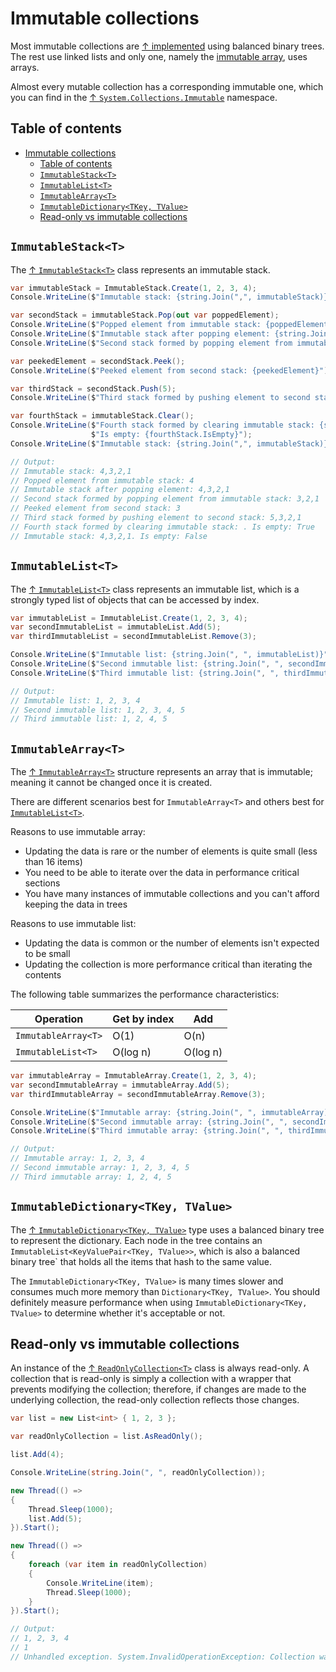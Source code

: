 # Immutable collections

Most immutable collections are [↑ implemented](https://learn.microsoft.com/en-us/archive/msdn-magazine/2017/march/net-framework-immutable-collections#immutable-lists) using balanced binary trees. The rest use linked lists and only one, namely the [immutable array](#immutablearrayt), uses arrays.

Almost every mutable collection has a corresponding immutable one, which you can find in the [↑ `System.Collections.Immutable`](https://learn.microsoft.com/en-us/dotnet/api/system.collections.immutable) namespace.

## Table of contents

- [Immutable collections](#immutable-collections)
  - [Table of contents](#table-of-contents)
  - [`ImmutableStack<T>`](#immutablestackt)
  - [`ImmutableList<T>`](#immutablelistt)
  - [`ImmutableArray<T>`](#immutablearrayt)
  - [`ImmutableDictionary<TKey, TValue>`](#immutabledictionarytkey-tvalue)
  - [Read-only vs immutable collections](#read-only-vs-immutable-collections)

## `ImmutableStack<T>`

The [↑ `ImmutableStack<T>`](https://learn.microsoft.com/en-us/dotnet/api/system.collections.immutable.immutablestack-1) class represents an immutable stack.

```csharp
var immutableStack = ImmutableStack.Create(1, 2, 3, 4);
Console.WriteLine($"Immutable stack: {string.Join(",", immutableStack)}");

var secondStack = immutableStack.Pop(out var poppedElement);
Console.WriteLine($"Popped element from immutable stack: {poppedElement}");
Console.WriteLine($"Immutable stack after popping element: {string.Join(",", immutableStack)}");
Console.WriteLine($"Second stack formed by popping element from immutable stack: {string.Join(",", secondStack)}");

var peekedElement = secondStack.Peek();
Console.WriteLine($"Peeked element from second stack: {peekedElement}");

var thirdStack = secondStack.Push(5);
Console.WriteLine($"Third stack formed by pushing element to second stack: {string.Join(",", thirdStack)}");

var fourthStack = immutableStack.Clear();
Console.WriteLine($"Fourth stack formed by clearing immutable stack: {string.Join(",", fourthStack)}. " +
                  $"Is empty: {fourthStack.IsEmpty}");
Console.WriteLine($"Immutable stack: {string.Join(",", immutableStack)}. Is empty: {immutableStack.IsEmpty}");

// Output:
// Immutable stack: 4,3,2,1
// Popped element from immutable stack: 4
// Immutable stack after popping element: 4,3,2,1
// Second stack formed by popping element from immutable stack: 3,2,1
// Peeked element from second stack: 3
// Third stack formed by pushing element to second stack: 5,3,2,1
// Fourth stack formed by clearing immutable stack: . Is empty: True
// Immutable stack: 4,3,2,1. Is empty: False
```

## `ImmutableList<T>`

The [↑ `ImmutableList<T>`](https://learn.microsoft.com/en-us/dotnet/api/system.collections.immutable.immutablelist-1) class represents an immutable list, which is a strongly typed list of objects that can be accessed by index.

```csharp
var immutableList = ImmutableList.Create(1, 2, 3, 4);
var secondImmutableList = immutableList.Add(5);
var thirdImmutableList = secondImmutableList.Remove(3);

Console.WriteLine($"Immutable list: {string.Join(", ", immutableList)}");
Console.WriteLine($"Second immutable list: {string.Join(", ", secondImmutableList)}");
Console.WriteLine($"Third immutable list: {string.Join(", ", thirdImmutableList)}");

// Output:
// Immutable list: 1, 2, 3, 4
// Second immutable list: 1, 2, 3, 4, 5
// Third immutable list: 1, 2, 4, 5
```

## `ImmutableArray<T>`

The [↑ `ImmutableArray<T>`](https://learn.microsoft.com/en-us/dotnet/api/system.collections.immutable.immutablearray-1) structure represents an array that is immutable; meaning it cannot be changed once it is created.

There are different scenarios best for `ImmutableArray<T>` and others best for [`ImmutableList<T>`](#immutablelistt).

Reasons to use immutable array:

- Updating the data is rare or the number of elements is quite small (less than 16 items)
- You need to be able to iterate over the data in performance critical sections
- You have many instances of immutable collections and you can't afford keeping the data in trees

Reasons to use immutable list:

- Updating the data is common or the number of elements isn't expected to be small
- Updating the collection is more performance critical than iterating the contents

The following table summarizes the performance characteristics:

| Operation           | Get by index | Add      |
| ------------------- | ------------ | -------- |
| `ImmutableArray<T>` | O(1)         | O(n)     |
| `ImmutableList<T>`  | O(log n)     | O(log n) |

```csharp
var immutableArray = ImmutableArray.Create(1, 2, 3, 4);
var secondImmutableArray = immutableArray.Add(5);
var thirdImmutableArray = secondImmutableArray.Remove(3);

Console.WriteLine($"Immutable array: {string.Join(", ", immutableArray)}");
Console.WriteLine($"Second immutable array: {string.Join(", ", secondImmutableArray)}");
Console.WriteLine($"Third immutable array: {string.Join(", ", thirdImmutableArray)}");

// Output:
// Immutable array: 1, 2, 3, 4
// Second immutable array: 1, 2, 3, 4, 5
// Third immutable array: 1, 2, 4, 5
```

## `ImmutableDictionary<TKey, TValue>`

The [↑ `ImmutableDictionary<TKey, TValue>`](https://learn.microsoft.com/en-us/dotnet/api/system.collections.immutable.immutabledictionary-2) type uses a balanced binary tree to represent the dictionary. Each node in the tree contains an `ImmutableList<KeyValuePair<TKey, TValue>>`, which is also a balanced binary tree` that holds all the items that hash to the same value.

The `ImmutableDictionary<TKey, TValue>` is many times slower and consumes much more mem­ory than `Dictionary<TKey, TValue>`. You should definitely measure performance when using `ImmutableDictionary<TKey, TValue>` to determine whether it's acceptable or not.

## Read-only vs immutable collections

An instance of the [↑ `ReadOnlyCollection<T>`](https://stackoverflow.com/questions/30165810/why-use-immutablelist-over-readonlycollection) class is always read-only. A collection that is read-only is simply a collection with a wrapper that prevents modifying the collection; therefore, if changes are made to the underlying collection, the read-only collection reflects those changes.

```csharp
var list = new List<int> { 1, 2, 3 };

var readOnlyCollection = list.AsReadOnly();

list.Add(4);

Console.WriteLine(string.Join(", ", readOnlyCollection));

new Thread(() =>
{
    Thread.Sleep(1000);
    list.Add(5);
}).Start();

new Thread(() =>
{
    foreach (var item in readOnlyCollection)
    {
        Console.WriteLine(item);
        Thread.Sleep(1000);
    }
}).Start();

// Output:
// 1, 2, 3, 4
// 1
// Unhandled exception. System.InvalidOperationException: Collection was modified; enumeration operation may not execute.
```
